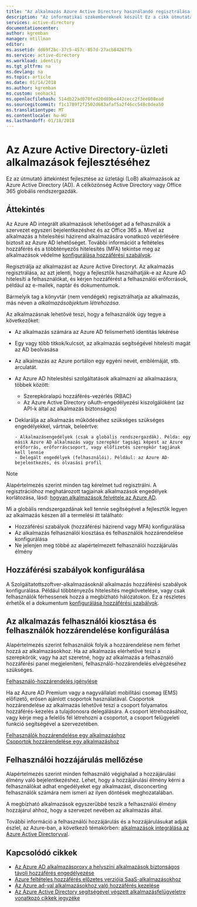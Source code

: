 ```yaml
---
title: "Az alkalmazás Azure Active Directory használandó regisztrálása |} Microsoft Docs"
description: "Az informatikai szakembereknek készült Ez a cikk útmutatást nyújt a Azure-alkalmazások integrálása az Active Directoryval."
services: active-directory
documentationcenter: 
author: kgremban
manager: mtillman
editor: 
ms.assetid: dd69f2bc-37c5-457c-857d-27acb84267fb
ms.service: active-directory
ms.workload: identity
ms.tgt_pltfrm: na
ms.devlang: na
ms.topic: article
ms.date: 01/14/2018
ms.author: kgremban
ms.custom: seohack1
ms.openlocfilehash: 514db22ad070fed20d89be442cecc2f3ee808ead
ms.sourcegitcommit: f1c1789f2f2502d683afaf5a2f46cc548c0dea50
ms.translationtype: MT
ms.contentlocale: hu-HU
ms.lasthandoff: 01/18/2018
---
```

# <a name="develop-line-of-business-apps-for-azure-active-directory"></a>Az Azure Active Directory-üzleti alkalmazások fejlesztéséhez
Ez az útmutató áttekintést fejlesztése az üzletági (LoB) alkalmazások az Azure Active Directory (AD). A célközönség Active Directory vagy Office 365 globális rendszergazdák.

## <a name="overview"></a>Áttekintés
Az Azure AD integrált alkalmazások lehetőséget ad a felhasználók a szervezet egyszeri bejelentkezéshez és az Office 365 a. Mivel az alkalmazás a hitelesítési házirend alkalmazására vonatkozó vezérlésére biztosít az Azure AD lehetőséget. További információt a feltételes hozzáférés és a többtényezős hitelesítés (MFA) tekintse meg az alkalmazások védelme [konfigurálása hozzáférési szabályok](active-directory-conditional-access-azure-portal-get-started.md).

Regisztrálja az alkalmazást az Azure Active Directoryt. Az alkalmazás regisztrálása, az azt jelenti, hogy a fejlesztők használhatják-e az Azure AD hitelesíti a felhasználókat, és kérjen hozzáférést a felhasználói erőforrások, például az e-mailek, naptár és dokumentumok.

Bármelyik tag a könyvtár (nem vendégek) regisztrálhatja az alkalmazás, más néven a *alkalmazásobjektum létrehozása*.

Az alkalmazásnak lehetővé teszi, hogy a felhasználók úgy tegye a következőket:

* Az alkalmazás számára az Azure AD felismerhető identitás lekérése
* Egy vagy több titkok/kulcsot, az alkalmazás segítségével hitelesíti magát az AD beolvasása
* Az alkalmazás az Azure portálon egy egyéni nevét, emblémáját, stb. arculatát.
* Az Azure AD hitelesítési szolgáltatások alkalmazni az alkalmazásra, többek között:

  * Szerepköralapú hozzáférés-vezérlés (RBAC)
  * Az Azure Active Directory oAuth-engedélyezési kiszolgálóként (az API-k által az alkalmazás biztonságos)
* Deklarálja az alkalmazás működéséhez szükséges szükséges engedélyekkel, vártnak, beleértve:

      - Alkalmazásengedélyek (csak a globális rendszergazdák). Példa: egy másik Azure AD alkalmazás vagy szerepkör tagsági képest az Azure erőforrás, erőforráscsoport, vagy előfizetés szerepkör tagjának kell lennie
      - Delegált engedélyek (felhasználói). Például: az Azure AD-bejelentkezés, és olvasási profil

> [!NOTE]
> Alapértelmezés szerint minden tag kérelmet tud regisztrálni. A regisztrációhoz meghatározott tagjainak alkalmazások engedélyek korlátozása, lásd: [hogyan alkalmazások felvétele az Azure AD](develop/active-directory-how-applications-are-added.md#who-has-permission-to-add-applications-to-my-azure-ad-instance).
>
>

Mi a globális rendszergazdának kell tennie segítségével a fejlesztők legyen az alkalmazás készen áll a termelési itt található:

* Hozzáférési szabályok (hozzáférési házirend vagy MFA) konfigurálása
* Az alkalmazás felhasználói kiosztása és felhasználók hozzárendelése konfigurálása
* Ne jelenjen meg többé az alapértelmezett felhasználói hozzájárulás élmény

## <a name="configure-access-rules"></a>Hozzáférési szabályok konfigurálása
A Szolgáltatottszoftver-alkalmazásoknál alkalmazás hozzáférési szabályok konfigurálása. Például többtényezős hitelesítés megkövetelése, vagy csak felhasználók férhessenek hozzá a megbízható hálózatokon. Ez a részletes érhetők el a dokumentum [konfigurálása hozzáférési szabályok](active-directory-conditional-access-azure-portal-get-started.md).

## <a name="configure-the-app-to-require-user-assignment-and-assign-users"></a>Az alkalmazás felhasználói kiosztása és felhasználók hozzárendelése konfigurálása
Alapértelmezés szerint felhasználók folyik a hozzárendelése nem férhet hozzá az alkalmazásokhoz. Ha az alkalmazás elérhetővé teszi a szerepkörök, vagy ha azt szeretné, hogy az alkalmazás a felhasználó hozzáférési panel megjeleníteni, felhasználó-hozzárendelés elvégzéséhez szükséges.

[Felhasználó-hozzárendelés igénylése](active-directory-applications-guiding-developers-requiring-user-assignment.md)

Ha az Azure AD Premium vagy a nagyvállalati mobilitási csomag (EMS) előfizető, erősen ajánlott csoportok használatával. Csoportok hozzárendelése az alkalmazás lehetővé teszi a csoport folyamatos hozzáférés-kezelés a tulajdonosra delegálására. A csoport létrehozásához, vagy kérje meg a felelős fél létrehozni a csoportot, a csoport felügyeleti funkció segítségével a szervezetében.

[Felhasználók hozzárendelése egy alkalmazáshoz](active-directory-applications-guiding-developers-assigning-users.md)  
[Csoportok hozzárendelése egy alkalmazáshoz](active-directory-applications-guiding-developers-assigning-groups.md)

## <a name="suppress-user-consent"></a>Felhasználói hozzájárulás mellőzése
Alapértelmezés szerint minden felhasználó végighalad a hozzájárulási élmény való bejelentkezéshez. Lehet, hogy a hozzájárulási élmény kérni a felhasználókat adhat engedélyeket egy alkalmazást, disconcerting felhasználók számára nem ismeri az ilyen döntések meghozatalában.

A megbízható alkalmazások egyszerűbbé teszik a felhasználói élmény hozzájárul ahhoz, hogy a szervezet nevében az alkalmazás által.

További információ a felhasználói hozzájárulás és a hozzájárulásukat adják észlel, az Azure-ban, a következő témakörben: [alkalmazások integrálása az Azure Active Directoryval](active-directory-integrating-applications.md).

## <a name="related-articles"></a>Kapcsolódó cikkek
* [Az Azure AD alkalmazásproxy a helyszíni alkalmazások biztonságos távoli hozzáférés engedélyezése](active-directory-application-proxy-get-started.md)
* [Azure feltételes hozzáférés előzetes verziója SaaS-alkalmazásokhoz](active-directory-conditional-access-azure-portal-get-started.md)
* [Az Azure ad-val alkalmazásokhoz való hozzáférés kezelése](active-directory-managing-access-to-apps.md)
* [Az Azure Active Directory segítségével végzett alkalmazásfelügyeletre vonatkozó cikkek jegyzéke](active-directory-apps-index.md)
